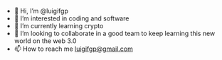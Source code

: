 - 👋 Hi, I’m @luigifgp
- 👀 I’m interested in coding and software
- 🌱 I’m currently learning crypto
- 💞️ I’m looking to collaborate in a good team to keep learning this new world on the web 3.0
- 📫 How to reach me luigifgp@gmail.com

<!---
luigifgp/luigifgp is a ✨ special ✨ repository because its `README.md` (this file) appears on your GitHub profile.
You can click the Preview link to take a look at your changes.
--->

